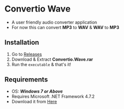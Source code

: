 # Convertio Wave
* A user friendly audio converter application
* For now this can convert **MP3** to **WAV** & **WAV** to **MP3**

## Installation
1. Go to [Releases](https://github.com/BLAK3STORM/Convertio_Wave/releases/tag/v1.0.0.0)
2. Download & Extract **Convertio.Wave.rar**
3. Run the ```executable``` & that's it!

## Requirements
* OS: ***Windows 7 or Above***
* Requires Microsoft .NET Framework 4.7.2
* Download it from [Here](https://dotnet.microsoft.com/en-us/download/dotnet-framework/net472)
